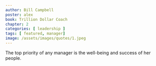 ```yaml
---
author: Bill Campbell
poster: alex
book: Trillion Dollar Coach
chapter: 2
categories: [ leadership ]
tags: [ featured, manager]
image: /assets/images/quotes/1.jpeg
---
```

The top priority of any manager is 
the well-being and success of her people.